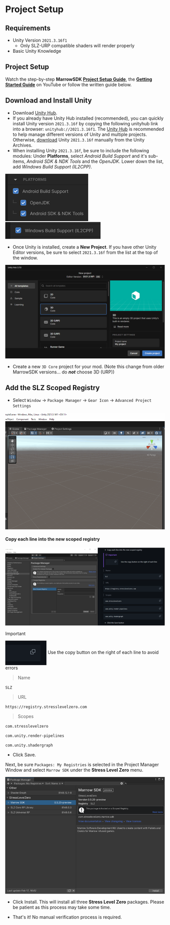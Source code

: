 # Project Setup

Requirements
---
* Unity Version `2021.3.16f1`
  * Only SLZ-URP compatible shaders will render properly
* Basic Unity Knowledge

Project Setup
---
Watch the step-by-step <b>MarrowSDK [Project Setup Guide](https://www.youtube.com/watch?v=U5jynJcDjvo)</b>, the <b>[Getting Started Guide](https://www.youtube.com/watch?v=M4B0TOG-b94)</b> on YouTube or follow the written guide below.


## Download and Install Unity

- Download [Unity Hub](https://unity.com/download). 
- If you already have Unity Hub installed (recommended), you can quickly install Unity version `2021.3.16f` by copying the following unityhub link into a browser: `unityhub://2021.3.16f1`.  The [Unity Hub](https://unity3d.com/get-unity/download) is recommended to help manage different versions of Unity and multiple projects.  Otherwise, [download](https://unity3d.com/get-unity/download/archive) Unity `2021.3.16f` manually from the Unity Archives. 
- When installing Unity `2021.3.16f`, be sure to include the following modules: Under <b>Platforms</b>, select *Android Build Support* and it's sub-items, *Android SDK & NDK Tools* and the *OpenJDK*.  Lower down the list, add *Windows Build Support (IL2CPP)*.

![Image](./Images/UnityProjectModules/android_platform.png) ![Image](./Images/UnityProjectModules/windows_platform.png)

- Once Unity is installed, create a <b>New Project</b>.  If you have other Unity Editor versions, be sure to select `2021.3.16f` from the list at the top of the window. 

![3dcore](./Images/UnityProjectModules/hub3dcore_install.png)
- Create a new `3D Core` project for your mod. (Note this change from older MarrowSDK versions... do <i><b>not</b></i> choose 3D (URP))  

## Add the SLZ Scoped Registry

- Select `Window` → `Package Manager` → `Gear Icon` → `Advanced Project Settings`

![AdvancedProjSettings](./Images/UnityProjectModules/add_scoped_registry.gif)

#### Copy each line into the new scoped registry

![scopedregistry](./Images/UnityProjectModules/scoped_registry_copypaste.gif)

> [!IMPORTANT]
> <img align="center" src="./Images/UnityProjectModules/important_copy.gif" /> Use the copy button on the right of each line to avoid errors

> Name 
```
SLZ
```
> URL
```
https://registry.stresslevelzero.com
```
> Scopes
```
com.stresslevelzero
```
```
com.unity.render-pipelines
```
```
com.unity.shadergraph
```
- Click Save.

Next, be sure `Packages: My Registries` is selected in the Project Manager Window and select `Marrow SDK` under the <b>Stress Level Zero</b> menu.

![myregistries](./Images/UnityProjectModules/my_registries_install.png)

- Click Install.  This will install all three <b>Stress Level Zero</b> packages.  Please be patient as this process may take some time.

- That's it!  No manual verification process is required.
